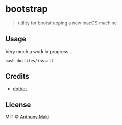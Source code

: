 # bootstrap
> utility for bootstrapping a new macOS machine

## Usage

Very much a work in progress…

```shell
bash dotfiles/install
```

## Credits
- [dotbot](https://github.com/anishathalye/dotbot)

## License
MIT © [Anthony Maki](https://anthony.codes)
